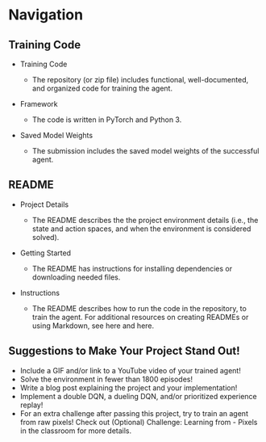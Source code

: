 # Navigation

## Training Code

- Training Code
    - The repository (or zip file) includes functional, well-documented, and organized code for training the agent.

- Framework
    - The code is written in PyTorch and Python 3.

- Saved Model Weights
    - The submission includes the saved model weights of the successful agent.

## README

- Project Details
    - The README describes the the project environment details (i.e., the state and action spaces, and when the environment is considered solved).

- Getting Started
    - The README has instructions for installing dependencies or downloading needed files.

- Instructions
    - The README describes how to run the code in the repository, to train the agent. For additional resources on creating READMEs or using Markdown, see here and here.

## Suggestions to Make Your Project Stand Out!
- Include a GIF and/or link to a YouTube video of your trained agent!
- Solve the environment in fewer than 1800 episodes!
- Write a blog post explaining the project and your implementation!
- Implement a double DQN, a dueling DQN, and/or prioritized experience replay!
- For an extra challenge after passing this project, try to train an agent from raw pixels! Check out (Optional) Challenge: Learning from - Pixels in the classroom for more details.
